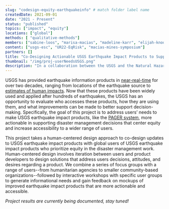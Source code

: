 ```yaml
---
slug: "codesign-equity-earthquakeinfo" # match folder label name
createdDate: 2021-09-01
date: "2021 - Present"
status: "published"
topics: ["impact", "equity"]
locations: ["global"]
methods: [ "qualitative-methods"]
members: ["sabine-loos", "marisa-macias", "madeline-karr", "elijah-knodel", "david-wald", "kristin-ludwig", "lori-peek", "jocelyn-west", "elizabeth-reddy"] # insert your slug here, e.g., "sabine-loos"
content: ["usgs-esc", "UR22-EqRisk", "macias-mines-symposium"]
partners: []
title: "Co-Designing Actionable USGS Earthquake Impact Products ​to Support Equity-Focused Disaster Management​" # insert title here
thumbnail: "/img/proj-userNeedsUSGS.png"
description: "In a collaboration between the USGS and the Natural Hazards Center at CU Boulder, we take a human-centered design approach to co-design the update of USGS earthquake impact products to be more actionable and accessible." # insert a one sentence description here
---
```

USGS has provided earthquake information products in [near-real-time](https://earthquake.usgs.gov/earthquakes/feed/) for over two decades, ranging from locations of the earthquake source to [estimates of human impacts](https://earthquake.usgs.gov/data/pager/onepager.php). Now that these products have been widely used and applied after hundreds of earthquakes, the USGS has an opportunity to evaluate who accesses these products, how they are using them, and what improvements can be made to better support decision-making. Specifically, the goal of this project is to address users’ needs to make USGS earthquake impact products, like the [PAGER system](https://earthquake.usgs.gov/data/pager/onepager.php), more actionable in supporting disaster management decisions that center equity and increase accessibility to a wider range of users. 

This project takes a human-centered design approach to co-design updates to USGS earthquake impact products with global users of USGS earthquake impact products who prioritize equity in the disaster management work. Human-centered design involves iteration between users and product developers to design solutions that address users decisions, attitudes, and desires regarding a product. We combine a series of focus groups with a range of users--from humanitarian agencies to smaller community-based organizations--followed by interactive workshops with specific user groups to generate informational needs and gain feedback on mockups of improved earthquake impact products that are more actionable and accessible.

_Project results are currently being documented, stay tuned!_